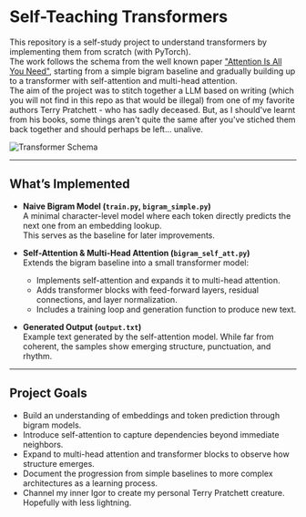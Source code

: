 # Self-Teaching Transformers

This repository is a self-study project to understand transformers by implementing them from scratch (with PyTorch).  
The work follows the schema from the well known paper ["Attention Is All You Need"](https://arxiv.org/pdf/1706.03762), starting from a simple bigram baseline and gradually building up to a transformer with self-attention and multi-head attention.  
The aim of the project was to stitch together a LLM based on writing (which you will not find in this repo as that would be illegal) from one of my favorite authors Terry Pratchett - who has sadly deceased. But, as I should've learnt from his books, some things aren't quite the same after you've stiched them back together and should perhaps be left... unalive.  

![Transformer Schema](https://i.imgur.com/jw9V789.png)

---

## What’s Implemented

- **Naive Bigram Model (`train.py`, `bigram_simple.py`)**  
  A minimal character-level model where each token directly predicts the next one from an embedding lookup.  
  This serves as the baseline for later improvements.

- **Self-Attention & Multi-Head Attention (`bigram_self_att.py`)**  
  Extends the bigram baseline into a small transformer model:  
  - Implements self-attention and expands it to multi-head attention.  
  - Adds transformer blocks with feed-forward layers, residual connections, and layer normalization.  
  - Includes a training loop and generation function to produce new text.

- **Generated Output (`output.txt`)**  
  Example text generated by the self-attention model. While far from coherent, the samples show emerging structure, punctuation, and rhythm.

---

## Project Goals

- Build an understanding of embeddings and token prediction through bigram models.  
- Introduce self-attention to capture dependencies beyond immediate neighbors.  
- Expand to multi-head attention and transformer blocks to observe how structure emerges.  
- Document the progression from simple baselines to more complex architectures as a learning process.  
- Channel my inner Igor to create my personal Terry Pratchett creature. Hopefully with less lightning.
